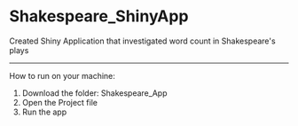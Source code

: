 # Shakespeare_ShinyApp
Created Shiny Application that investigated word count in Shakespeare's plays 


<hr> 

How to run on your machine: 
<ol>
  <li> Download the folder: Shakespeare_App
  <li> Open the Project file
  <li> Run the app 
    
